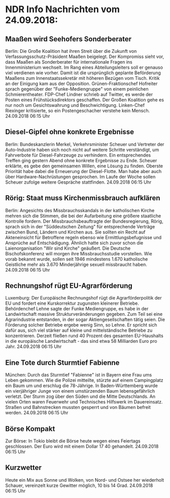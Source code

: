# NDR Info Nachrichten vom 24.09.2018:


## Maaßen wird Seehofers Sonderberater
Berlin: Die Große Koalition hat ihren Streit über die Zukunft von Verfassungsschutz-Präsident Maaßen beigelegt. Der Kompromiss sieht vor, dass Maaßen als Sonderberater für internationale Fragen ins Innenministerium wechselt. Im Rang eines Abteilungsleiters soll er genauso viel verdienen wie vorher. Damit ist die ursprünglich geplante Beförderung Maaßens zum Innenstaatssekretär mit höheren Bezügen vom Tisch. Kritik an der Einigung kam aus der Opposition. Grünen-Fraktionschef Hofreiter sprach gegenüber der "Funke-Mediengruppe" von einem peinlichen Schmierentheater. FDP-Chef Lindner schrieb auf Twitter, es werde der Posten eines Frühstücksdirektors geschaffen. Der Großen Koalition gehe es nur noch um Gesichtswahrung und Beschwichtigung. Linken-Chef Riexinger kritisierte, so ein Postengeschacher verstehe kein Mensch. 24.09.2018 06:15 Uhr 

## Diesel-Gipfel ohne konkrete Ergebnisse
Berlin:	Bundeskanzlerin Merkel, Verkehrsminister Scheuer und Vertreter der Auto-Industrie haben sich noch nicht auf weitere Schritte verständigt, um Fahrverbote für Diesel-Fahrzeuge zu verhindern. Ein entsprechendes Treffen ging gestern Abend ohne konkrete Ergebnisse zu Ende. Scheuer erklärte, es gebe den gemeinsamen Willen, eine Lösung zu finden. Oberste Priorität habe dabei die Erneuerung der Diesel-Flotte. Man habe aber auch über Hardware-Nachrüstungen gesprochen. Im Laufe der Woche sollen Scheuer zufolge weitere Gespräche stattfinden. 24.09.2018 06:15 Uhr 

## Rörig: Staat muss Kirchenmissbrauch aufklären
Berlin: Angesichts des Missbrauchsskandals in der katholischen Kirche mehren sich die Stimmen, die bei der Aufarbeitung eine größere staatliche Kontrolle fordern. Der Missbrauchsbeauftragte der Bundesregierung, Rörig, sprach sich in der "Süddeutschen Zeitung" für entsprechende Verträge zwischen Bund, Ländern und Kirchen aus. Sie sollten ein Recht auf Akteneinsicht für Betroffene regeln ebenso wie Ermittlungsbefugnisse und Ansprüche auf Entschädigung. Ähnlich hatte sich zuvor schon die Laienorganisation "Wir sind Kirche" geäußert. Die Deutsche Bischofskonferenz will morgen ihre Missbrauchsstudie vorstellen. Wie vorab bekannt wurde, sollen seit 1946 mindestens 1.670 katholische Geistliche mehr als 3.670 Minderjährige sexuell missbraucht haben. 24.09.2018 06:15 Uhr 

## Rechnungshof rügt EU-Agrarförderung
Luxemburg: Der Europäische Rechnungshof rügt die Agrarförderpolitik der EU und fordert eine Kurskorrektur zugunsten kleinerer Betriebe. Behördenchef Lehne sagte der Funke Mediengruppe, es habe in der Landwirtschaft massive Strukturveränderungen gegeben. Zum Teil sei eine Agrarindustrie entstanden, in der sogar Aktiengesellschaften tätig seien. Die Förderung solcher Betriebe ergebe wenig Sinn, so Lehne. Er spricht sich dafür aus, sich viel stärker auf kleine und mittelständische Betriebe zu konzentrieren. Derzeit fließen rund 40 Prozent des gesamten EU-Haushalts in die europäische Landwirtschaft - das sind etwa 58 Milliarden Euro pro Jahr. 24.09.2018 06:15 Uhr 

## Eine Tote durch Sturmtief Fabienne
München: Durch das Sturmtief "Fabienne" ist in Bayern eine Frau ums Leben gekommen. Wie die Polizei mitteilte, stürzte auf einem Campingplatz ein Baum um und erschlug die 78-Jährige. In Baden-Württemberg wurde ein vierjähriger Junge von einem umstürzenden Baum lebensgefährlich verletzt. Der Sturm zog über den Süden und die Mitte Deutschlands. An vielen Orten waren Feuerwehr und Technisches Hilfswerk im Dauereinsatz. Straßen und Bahnstrecken mussten gesperrt und von Bäumen befreit werden. 24.09.2018 06:15 Uhr 

## Börse Kompakt
Zur Börse: In Tokio bleibt die Börse heute wegen eines Feiertags geschlossen. Der Euro wird mit einem Dollar 17 40 gehandelt. 24.09.2018 06:15 Uhr 

## Kurzwetter
Heute ein Mix aus Sonne und Wolken, von Nord- und Ostsee her wiederholt Schauer, vereinzelt kurze Gewitter möglich, 10 bis 14 Grad. 24.09.2018 06:15 Uhr 
